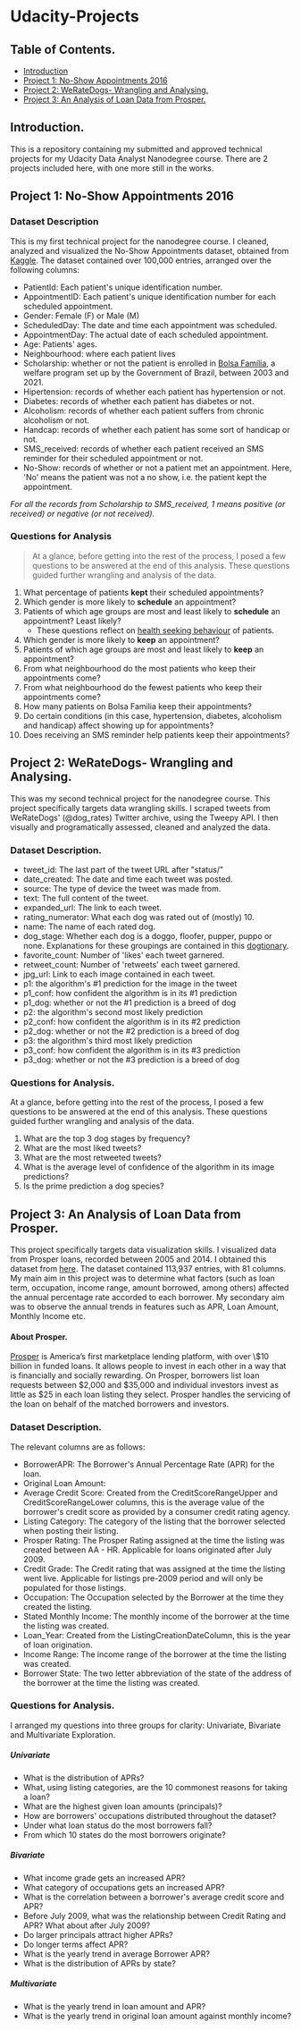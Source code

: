 # Udacity-Projects

## Table of Contents.
<ul>
<li><a href="#intro">Introduction</a></li>
<li><a href="#noshow">Project 1: No-Show Appointments 2016</a></li>
<li><a href="#wrangle">Project 2: WeRateDogs- Wrangling and Analysing.</a></li>
<li><a href="#prosper">Project 3: An Analysis of Loan Data from Prosper.</a></li>
</ul>

<a id='intro'></a>
## Introduction.
This is a repository containing my submitted and approved technical projects for my Udacity Data Analyst Nanodegree course. There are 2 projects included here, with one more still in the works.

<a id='noshow'></a>
## Project 1: No-Show Appointments 2016

### Dataset Description 

This is my first technical project for the nanodegree course. I cleaned, analyzed and visualized the No-Show Appointments dataset, obtained from [Kaggle](https://www.kaggle.com/datasets/joniarroba/noshowappointments?page=3). 
The dataset contained over 100,000 entries, arranged over the following columns:
   * PatientId: Each patient's unique identification number.
   * AppointmentID: Each patient's unique identification number for each scheduled appointment.
   * Gender: Female (F) or Male (M)
   * ScheduledDay: The date and time each appointment was scheduled.
   * AppointmentDay: The actual date of each scheduled appointment.
   * Age: Patients' ages.
   * Neighbourhood: where each patient lives
   * Scholarship: whether or not the patient is enrolled in [Bolsa Família](https://en.wikipedia.org/wiki/Bolsa_Fam%C3%ADlia), a welfare program set up by the Government of Brazil, between 2003 and 2021.
   * Hipertension: records of whether each patient has hypertension or not.
   * Diabetes: records of whether each patient has diabetes or not.
   * Alcoholism: records of whether each patient suffers from chronic alcoholism or not.
   * Handcap: records of whether each patient has some sort of handicap or not.
   * SMS_received: records of whether each patient received an SMS reminder for their scheduled appointment or not.
   * No-Show: records of whether or not a patient met an appointment. Here, 'No' means the patient was not a no show, i.e. the patient kept the appointment.

   *For all the records from Scholarship to SMS_received, 1 means positive (or received) or negative (or not received).*


### Questions for Analysis
>At a glance, before getting into the rest of the process, I posed a few questions to be answered at the end of this analysis. These questions guided further wrangling and analysis of the data.

   1. What percentage of patients __kept__ their scheduled appointments?
   2. Which gender is more likely to __schedule__ an appointment?
   3. Patients of which age groups are most and least likely to __schedule__ an appointment? Least likely?
       * These questions reflect on [health seeking behaviour](https://www.ncbi.nlm.nih.gov/pmc/articles/PMC6143883/#:~:text=Healthcare%20seeking%20behaviour%20(HSB)%20has,behaviour%20or%20sick%2Dterm%20behaviour) of patients.     
   4. Which gender is more likely to __keep__ an appointment?
   5. Patients of which age groups are most and least likely to __keep__ an appointment? 
   6. From what neighbourhood do the most patients who keep their appointments come? 
   7. From what neighbourhood do the fewest patients who keep their appointments come? 
   8. How many patients on Bolsa Familia keep their appointments?
   9. Do certain conditions (in this case, hypertension, diabetes, alcoholism and handicap) affect showing up for appointments?
   10. Does receiving an SMS reminder help patients keep their appointments?
   
<a id='wrangle'></a>
## Project 2: WeRateDogs- Wrangling and Analysing.
This was my second technical project for the nanodegree course. This project specifically targets data wrangling skills. I scraped tweets from WeRateDogs' (@dog_rates) Twitter archive, using the Tweepy API. I then visually and programatically assessed, cleaned and analyzed the data.  

### Dataset Description.
- tweet_id: The last part of the tweet URL after "status/"
- date_created: The date and time each tweet was posted.
- source: The type of device the tweet was made from.
- text: The full content of the tweet.
- expanded_url: The link to each tweet.
- rating_numerator: What each dog was rated out of (mostly) 10.
- name: The name of each rated dog.
- dog_stage: Whether each dog is a doggo, floofer, pupper, puppo or none. Explanations for these groupings are contained in this [dogtionary](https://video.udacity-data.com/topher/2017/October/59e04ceb_dogtionary-combined/dogtionary-combined.png).
- favorite_count: Number of 'likes' each tweet garnered.
- retweet_count: Number of 'retweets' each tweet garnered.
- jpg_url: Link to each image contained in each tweet.
- p1: the algorithm's #1 prediction for the image in the tweet
- p1_conf: how confident the algorithm is in its #1 prediction 
- p1_dog: whether or not the #1 prediction is a breed of dog 
- p2: the algorithm's second most likely prediction
- p2_conf: how confident the algorithm is in its #2 prediction
- p2_dog: whether or not the #2 prediction is a breed of dog
- p3: the algorithm's third most likely prediction
- p3_conf: how confident the algorithm is in its #3 prediction
- p3_dog: whether or not the #3 prediction is a breed of dog

### Questions for Analysis.

At a glance, before getting into the rest of the process, I posed a few questions to be answered at the end of this analysis. These questions guided further wrangling and analysis of the data.
1. What are the top 3 dog stages by frequency?
2. What are the most liked tweets?
3. What are the most retweeted tweets?
4. What is the average level of confidence of the algorithm in its image predictions?
5. Is the prime prediction a dog species?

<a id='prosper'></a>
## Project 3: An Analysis of Loan Data from Prosper.
This project specifically targets data visualization skills. I visualized data from Prosper loans, recorded between 2005 and 2014. I obtained this dataset from [here](https://www.google.com/url?q=https://s3.amazonaws.com/udacity-hosted-downloads/ud651/prosperLoanData.csv&sa=D&ust=1554484977406000). The dataset contained 113,937 entries, with 81 columns. My main aim in this project was to determine what factors (such as loan term, occupation, income range, amount borrowed, among others) affected the annual percentage rate accorded to each borrower. My secondary aim was to observe the annual trends in features such as APR, Loan Amount, Monthly Income etc.

#### About Prosper.
[Prosper](https://www.prosper.com/) is America’s first marketplace lending platform, with over \\$10 billion in funded loans. It allows people to invest in each other in a way that is financially and socially rewarding. On Prosper, borrowers list loan requests between \$2,000 and \$35,000 and individual investors invest as little as \$25 in each loan listing they select. Prosper handles the servicing of the loan on behalf of the matched borrowers and investors.

### Dataset Description.
The relevant columns are as follows:
- BorrowerAPR: The Borrower's Annual Percentage Rate (APR) for the loan.
- Original Loan Amount: 
- Average Credit Score: Created from the CreditScoreRangeUpper and CreditScoreRangeLower columns, this is the average value of the borrower's credit score as provided by a consumer credit rating agency.
- Listing Category: The category of the listing that the borrower selected when posting their listing.
- Prosper Rating: The Prosper Rating assigned at the time the listing was created between AA - HR. Applicable for loans originated after July 2009.
- Credit Grade: The Credit rating that was assigned at the time the listing went live. Applicable for listings pre-2009 period and will only be populated for those listings.
- Occupation: The Occupation selected by the Borrower at the time they created the listing.
- Stated Monthly Income: The monthly income of the borrower at the time the listing was created.
- Loan_Year: Created from the ListingCreationDateColumn, this is the year of loan origination.
- Income Range: The income range of the borrower at the time the listing was created.
- Borrower State: The two letter abbreviation of the state of the address of the borrower at the time the listing was created.

### Questions for Analysis.
I arranged my questions into three groups for clarity: Univariate, Bivariate and Multivariate Exploration.

##### Univariate 
- What is the distribution of APRs?
- What, using listing categories, are the 10 commonest reasons for taking a loan? 
- What are the highest given loan amounts (principals)?
- How are borrowers' occupations distributed throughout the dataset?
- Under what loan status do the most borrowers fall?
- From which 10 states do the most borrowers originate?


##### Bivariate
- What income grade gets an increased APR?
- What category of occupations gets an increased APR?
- What is the correlation between a borrower's average credit score and APR?
- Before July 2009, what was the relationship between Credit Rating and APR? What about after July 2009?
- Do larger principals attract higher APRs?
- Do longer terms affect APR?
- What is the yearly trend in average Borrower APR?
- What is the distribution of APRs by state?

##### Multivariate
- What is the yearly trend in loan amount and APR?
- What is the yearly trend in original loan amount against monthly income?
